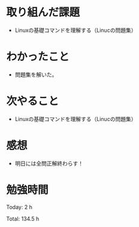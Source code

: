 # 取り組んだ課題
- Linuxの基礎コマンドを理解する（Linucの問題集）

# わかったこと
- 問題集を解いた。
  
# 次やること
- Linuxの基礎コマンドを理解する（Linucの問題集）

# 感想
- 明日には全問正解終わらす！

# 勉強時間
Today: 2 h

Total: 134.5 h
